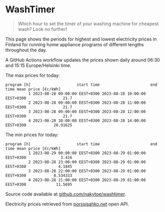
# WashTimer

> Which hour to set the timer of your washing machine for cheapest wash? Look no further!

This page shows the periods for highest and lowest electricity prices in Finland 
for running home appliance programs of different lengths throughout the day. 

A GitHub Actions workflow updates the prices shown daily around 06:30 and 15:15 Europe/Helsinki time.

The max prices for today:

	program [h]                    start time                      end time mean price [€c/kWh]
	          1 2023-08-28 09:00:00 EEST+0300 2023-08-28 10:00:00 EEST+0300                21.7
	          2 2023-08-28 09:00:00 EEST+0300 2023-08-28 11:00:00 EEST+0300                21.7
	          3 2023-08-28 09:00:00 EEST+0300 2023-08-28 12:00:00 EEST+0300                21.7
	          4 2023-08-28 10:00:00 EEST+0300 2023-08-28 14:00:00 EEST+0300            20.91625

The min prices for today:

	program [h]                    start time                      end time mean price [€c/kWh]
	          1 2023-08-29 00:00:00 EEST+0300 2023-08-29 01:00:00 EEST+0300               3.416
	          2 2023-08-28 23:00:00 EEST+0300 2023-08-29 01:00:00 EEST+0300              4.1845
	          3 2023-08-28 22:00:00 EEST+0300 2023-08-29 01:00:00 EEST+0300            8.534333
	          4 2023-08-28 21:00:00 EEST+0300 2023-08-29 01:00:00 EEST+0300             11.5695


Source code available at [github.com/nakytoe/washtimer](https://github.com/nakytoe/washtimer).

Electricity prices retrieved from [porssisahko.net](https://porssisahko.net/api) open API.

